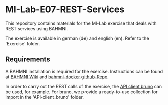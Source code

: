 # MI-Lab-E07-REST-Services
This repository contains materials for the MI-Lab exercise that deals with REST services using BAHMNI.

The exercise is available in german (de) and english (en). Refer to the 'Exercise' folder.

## Requirements
A BAHMNI installation is required for the exercise. Instructions can be found at [BAHMNI Wiki](https://bahmni.atlassian.net/wiki/spaces/BAH/pages/3117744129/Getting+Started+Quickly+with+Bahmni+on+Docker) and [bahmni-docker github-Repo](https://github.com/Bahmni/bahmni-docker).

In order to carry out the REST calls of the exercise, the [API client bruno](https://www.usebruno.com/) can be used, for example.
For bruno, we provide a ready-to-use collection for import in the 'API-client_bruno' folder.

